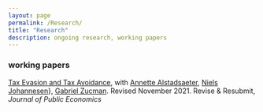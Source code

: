 ```yaml
---
layout: page
permalink: /Research/
title: "Research"
description: ongoing research, working papers
---
```


### working papers



[Tax Evasion and Tax Avoidance](/publications/AJLZ2021(4).pdf), with [Annette Alstadsaeter](https://www.nmbu.no/ans/annette.alstadsater), [Niels Johannesen](https://www.nielsjohannesen.net/)}, [Gabriel Zucman](https://gabriel-zucman.eu/). Revised November 2021. Revise & Resubmit, *Journal of Public Economics*


